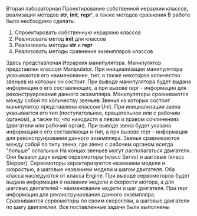 Вторая лабораторная 
Проектирование собственной иерархии классов, реализация методов __str__, __init__, __repr__', а также методов сравнения
В работе было необходимо сделать:
1. Спроектировать собственную иерархию классов
2. Реализовать метод __init__ для классов
3. Реализовать методы __str__ и __repr__
4. Реализовать методы сравнения экземпляров классов

Здесь представленая Иерархия манипулятора.
Манипулятор представлен классом Manipulator. При инициализации манипулятора указываются его наименование, тип, а также некоторое количество звеньев из которых он состоит. При выводе манипулятора будет выдана информация о его составляющих, а при вызове repr - информация для реконструирования данного экземпляра. Манипуляторы сравниваются между собой по количеству звеньев
Звенья из которых состоит манипулятор представлены классом Unit. При инициализации звена указывается его тип (поступательное, вращательное или с рабочим органом), а также то, что находистя в левом и правом сочлинениях (двигатели или рабочий орган). При выводе звена будет указана информация о его составляющи и тип, а при вызове repr - информация для реконструирования данного экземпляра. Звенья сравниваются между собой по типу звена, где звено с рабочим органом всегда "больше" остальных
На концах звеньев могут располагаться двигатели. Они бывают двух видов сервомоторы (класс Servo) и шаговые (класс Stepper). Сервомоторы характеризуются названием модели и скоростью, а шаговые названием модели и шагом двигателя. Оба класса наследуются от класса Engine. При выводе сервомоторов будет выдана информация о названии модели и скорости мотора, а для шаговых двигателей - наименование модели и шаг двигателя. При repr информация для реконструирования данного экземпляра. Сравниваются сервомоторы по своим скоростям, а шаговые двигатели по шагу двигателей.
Все поставленные задачи были выполнены
